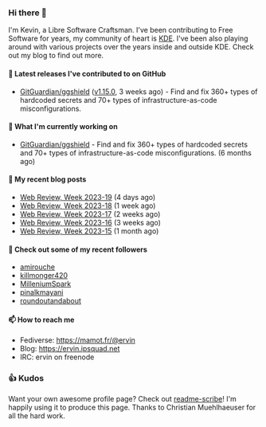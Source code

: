 ### Hi there 👋

I'm Kevin, a Libre Software Craftsman. I've been contributing to Free Software for years,
my community of heart is [KDE](https://kde.org). I've been also playing around with various
projects over the years inside and outside KDE. Check out my blog to find out more.

#### 🔭 Latest releases I've contributed to on GitHub

- [GitGuardian/ggshield](https://github.com/GitGuardian/ggshield) ([v1.15.0](https://github.com/GitGuardian/ggshield/releases/tag/v1.15.0), 3 weeks ago) - Find and fix 360&#43; types of hardcoded secrets and 70&#43; types of infrastructure-as-code misconfigurations.

#### 🌱 What I'm currently working on

- [GitGuardian/ggshield](https://github.com/GitGuardian/ggshield) - Find and fix 360&#43; types of hardcoded secrets and 70&#43; types of infrastructure-as-code misconfigurations. (6 months ago)

#### 📜 My recent blog posts

- [Web Review, Week 2023-19](https://ervin.ipsquad.net/blog/2023/05/12/web-review-week-2023-19/) (4 days ago)
- [Web Review, Week 2023-18](https://ervin.ipsquad.net/blog/2023/05/05/web-review-week-2023-18/) (1 week ago)
- [Web Review, Week 2023-17](https://ervin.ipsquad.net/blog/2023/04/28/web-review-week-2023-17/) (2 weeks ago)
- [Web Review, Week 2023-16](https://ervin.ipsquad.net/blog/2023/04/21/web-review-week-2023-16/) (3 weeks ago)
- [Web Review, Week 2023-15](https://ervin.ipsquad.net/blog/2023/04/14/web-review-week-2023-15/) (1 month ago)

#### 👯 Check out some of my recent followers

- [amirouche](https://github.com/amirouche)
- [killmonger420](https://github.com/killmonger420)
- [MilleniumSpark](https://github.com/MilleniumSpark)
- [pinalkmayani](https://github.com/pinalkmayani)
- [roundoutandabout](https://github.com/roundoutandabout)

#### 📫 How to reach me

- Fediverse: https://mamot.fr/@ervin
- Blog: https://ervin.ipsquad.net
- IRC: ervin on freenode

### 👍 Kudos

Want your own awesome profile page? Check out [readme-scribe](https://github.com/muesli/readme-scribe)!
I'm happily using it to produce this page. Thanks to Christian Muehlhaeuser for all the hard work.

